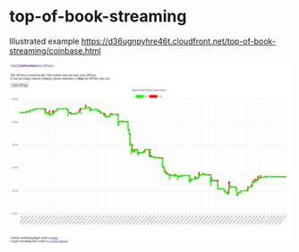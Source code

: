 # top-of-book-streaming

Illustrated example
https://d36ugnpyhre46t.cloudfront.net/top-of-book-streaming/coinbase.html


![alt text](https://raw.githubusercontent.com/lijameshao/web-dev-playground/master/top-of-book-streaming/chart-example.png "Chart example")

